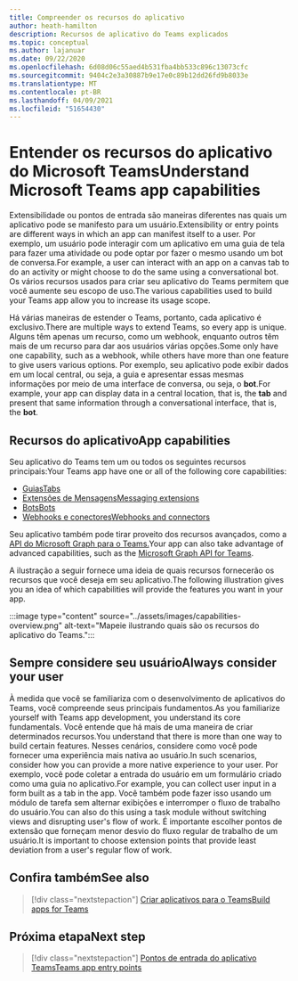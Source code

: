 ```yaml
---
title: Compreender os recursos do aplicativo
author: heath-hamilton
description: Recursos de aplicativo do Teams explicados
ms.topic: conceptual
ms.author: lajanuar
ms.date: 09/22/2020
ms.openlocfilehash: 6d08d06c55aed4b531fba4bb533c896c13073cfc
ms.sourcegitcommit: 9404c2e3a30887b9e17e0c89b12dd26fd9b8033e
ms.translationtype: MT
ms.contentlocale: pt-BR
ms.lasthandoff: 04/09/2021
ms.locfileid: "51654430"
---
```

# <a name="understand-microsoft-teams-app-capabilities"></a><span data-ttu-id="4aa5d-103">Entender os recursos do aplicativo do Microsoft Teams</span><span class="sxs-lookup"><span data-stu-id="4aa5d-103">Understand Microsoft Teams app capabilities</span></span>

<span data-ttu-id="4aa5d-104">Extensibilidade ou pontos de entrada são maneiras diferentes nas quais um aplicativo pode se manifesto para um usuário.</span><span class="sxs-lookup"><span data-stu-id="4aa5d-104">Extensibility or entry points are different ways in which an app can manifest itself to a user.</span></span> <span data-ttu-id="4aa5d-105">Por exemplo, um usuário pode interagir com um aplicativo em uma guia de tela para fazer uma atividade ou pode optar por fazer o mesmo usando um bot de conversa.</span><span class="sxs-lookup"><span data-stu-id="4aa5d-105">For example, a user can interact with an app on a canvas tab to do an activity or might choose to do the same using a conversational bot.</span></span> <span data-ttu-id="4aa5d-106">Os vários recursos usados para criar seu aplicativo do Teams permitem que você aumente seu escopo de uso.</span><span class="sxs-lookup"><span data-stu-id="4aa5d-106">The various capabilities used to build your Teams app allow you to increase its usage scope.</span></span>

<span data-ttu-id="4aa5d-107">Há várias maneiras de estender o Teams, portanto, cada aplicativo é exclusivo.</span><span class="sxs-lookup"><span data-stu-id="4aa5d-107">There are multiple ways to extend Teams, so every app is unique.</span></span> <span data-ttu-id="4aa5d-108">Alguns têm apenas um recurso, como um webhook, enquanto outros têm mais de um recurso para dar aos usuários várias opções.</span><span class="sxs-lookup"><span data-stu-id="4aa5d-108">Some only have one capability, such as a webhook, while others have more than one feature to give users various options.</span></span> <span data-ttu-id="4aa5d-109">Por exemplo, seu aplicativo pode exibir dados em  um local central, ou seja, a guia e apresentar essas mesmas informações por meio de uma interface de conversa, ou seja, o **bot**.</span><span class="sxs-lookup"><span data-stu-id="4aa5d-109">For example, your app can display data in a central location, that is, the **tab** and present that same information through a conversational interface, that is, the **bot**.</span></span>

## <a name="app-capabilities"></a><span data-ttu-id="4aa5d-110">Recursos do aplicativo</span><span class="sxs-lookup"><span data-stu-id="4aa5d-110">App capabilities</span></span>

<span data-ttu-id="4aa5d-111">Seu aplicativo do Teams tem um ou todos os seguintes recursos principais:</span><span class="sxs-lookup"><span data-stu-id="4aa5d-111">Your Teams app have one or all of the following core capabilities:</span></span>

* [<span data-ttu-id="4aa5d-112">Guias</span><span class="sxs-lookup"><span data-stu-id="4aa5d-112">Tabs</span></span>](../tabs/what-are-tabs.md)
* [<span data-ttu-id="4aa5d-113">Extensões de Mensagens</span><span class="sxs-lookup"><span data-stu-id="4aa5d-113">Messaging extensions</span></span>](../messaging-extensions/what-are-messaging-extensions.md)
* [<span data-ttu-id="4aa5d-114">Bots</span><span class="sxs-lookup"><span data-stu-id="4aa5d-114">Bots</span></span>](../bots/what-are-bots.md)
* [<span data-ttu-id="4aa5d-115">Webhooks e conectores</span><span class="sxs-lookup"><span data-stu-id="4aa5d-115">Webhooks and connectors</span></span>](../webhooks-and-connectors/what-are-webhooks-and-connectors.md)

<span data-ttu-id="4aa5d-116">Seu aplicativo também pode tirar proveito dos recursos avançados, como a [API do Microsoft Graph para o Teams.](https://docs.microsoft.com/graph/teams-concept-overview)</span><span class="sxs-lookup"><span data-stu-id="4aa5d-116">Your app can also take advantage of advanced capabilities, such as the [Microsoft Graph API for Teams](https://docs.microsoft.com/graph/teams-concept-overview).</span></span>

<span data-ttu-id="4aa5d-117">A ilustração a seguir fornece uma ideia de quais recursos fornecerão os recursos que você deseja em seu aplicativo.</span><span class="sxs-lookup"><span data-stu-id="4aa5d-117">The following illustration gives you an idea of which capabilities will provide the features you want in your app.</span></span>

:::image type="content" source="../assets/images/capabilities-overview.png" alt-text="Mapeie ilustrando quais são os recursos do aplicativo do Teams.":::

## <a name="always-consider-your-user"></a><span data-ttu-id="4aa5d-119">Sempre considere seu usuário</span><span class="sxs-lookup"><span data-stu-id="4aa5d-119">Always consider your user</span></span>

<span data-ttu-id="4aa5d-120">À medida que você se familiariza com o desenvolvimento de aplicativos do Teams, você compreende seus principais fundamentos.</span><span class="sxs-lookup"><span data-stu-id="4aa5d-120">As you familiarize yourself with Teams app development, you understand its core fundamentals.</span></span> <span data-ttu-id="4aa5d-121">Você entende que há mais de uma maneira de criar determinados recursos.</span><span class="sxs-lookup"><span data-stu-id="4aa5d-121">You understand that there is more than one way to build certain features.</span></span> <span data-ttu-id="4aa5d-122">Nesses cenários, considere como você pode fornecer uma experiência mais nativa ao usuário.</span><span class="sxs-lookup"><span data-stu-id="4aa5d-122">In such scenarios, consider how you can provide a more native experience to your user.</span></span>
<span data-ttu-id="4aa5d-123">Por exemplo, você pode coletar a entrada do usuário em um formulário criado como uma guia no aplicativo.</span><span class="sxs-lookup"><span data-stu-id="4aa5d-123">For example, you can collect user input in a form built as a tab in the app.</span></span> <span data-ttu-id="4aa5d-124">Você também pode fazer isso usando um módulo de tarefa sem alternar exibições e interromper o fluxo de trabalho do usuário.</span><span class="sxs-lookup"><span data-stu-id="4aa5d-124">You can also do this using a task module without switching views and disrupting user's flow of work.</span></span> <span data-ttu-id="4aa5d-125">É importante escolher pontos de extensão que forneçam menor desvio do fluxo regular de trabalho de um usuário.</span><span class="sxs-lookup"><span data-stu-id="4aa5d-125">It is important to choose extension points that provide least deviation from a user's regular flow of work.</span></span>

## <a name="see-also"></a><span data-ttu-id="4aa5d-126">Confira também</span><span class="sxs-lookup"><span data-stu-id="4aa5d-126">See also</span></span>

> [!div class="nextstepaction"]
> [<span data-ttu-id="4aa5d-127">Criar aplicativos para o Teams</span><span class="sxs-lookup"><span data-stu-id="4aa5d-127">Build apps for Teams</span></span>](../overview.md)
## <a name="next-step"></a><span data-ttu-id="4aa5d-128">Próxima etapa</span><span class="sxs-lookup"><span data-stu-id="4aa5d-128">Next step</span></span>

> [!div class="nextstepaction"]
> [<span data-ttu-id="4aa5d-129">Pontos de entrada do aplicativo Teams</span><span class="sxs-lookup"><span data-stu-id="4aa5d-129">Teams app entry points</span></span>](../concepts/extensibility-points.md)
